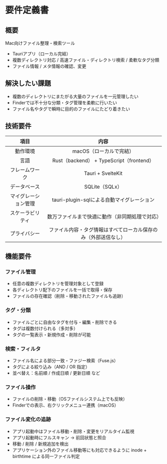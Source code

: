 # 要件定義書

## 概要

Mac向けファイル整理・検索ツール

* Tauriアプリ（ローカル完結）
* 複数ディレクトリ対応 / 高速ファイル・ディレクトリ検索 / 柔軟なタグ分類
* ファイル情報 / メタ情報の確認、変更

## 解決したい課題

* 複数のディレクトリにまたがる大量のファイルを一元管理したい
* Finderでは不十分な分類・タグ管理を柔軟に行いたい
* ファイル名やタグで瞬時に目的のファイルにたどり着きたい

## 技術要件

|         項目         |                              内容                              |
| :------------------: | :------------------------------------------------------------: |
|       動作環境       |                    macOS（ローカルで完結）                     |
|       言語          |    Rust（backend） + TypeScript（frontend）    |
|     フレームワーク    |  Tauri + SvelteKit               |
|     データベース     |               SQLite（SQLx）                                 |
| マイグレーション管理 |           tauri-plugin-sqlによる自動マイグレーション           |
|   スケーラビリティ   |         数万ファイルまで快適に動作（非同期処理で対応）         |
|     プライバシー     | ファイル内容・タグ情報はすべてローカル保存のみ（外部送信なし） |

##  機能要件

### ファイル管理

* 任意の複数ディレクトリを管理対象として登録
* 各ディレクトリ配下のファイルを一括で取得・保存
* ファイルの存在確認（削除・移動されたファイルも追跡）

### タグ・分類

* ファイルごとに自由なタグを付与・編集・削除できる
* タグは複数付けられる（多対多）
* タグの一覧表示・新規作成・削除が可能

### 検索・フィルタ

* ファイル名による部分一致・ファジー検索（Fuse.js）
* タグによる絞り込み（AND / OR 指定）
* 並べ替え：名前順 / 作成日順 / 更新日順 など

### ファイル操作

* ファイルの削除・移動（OSファイルシステム上でも反映）
* Finderでの表示、右クリックメニュー連携（macOS）

###  ファイル変化の追跡

* アプリ起動中はファイル移動・削除・変更をリアルタイム監視
* アプリ起動時にフルスキャン → 前回状態と照合
* 移動 / 削除 / 新規追加を検出
* アプリケーション外のファイル移動等にも対応できるように inode + birthtime による同一ファイル判定
